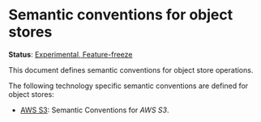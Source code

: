 <!--- Hugo front matter used to generate the website version of this page:
linkTitle: Object stores
path_base_for_github_subdir:
  from: tmp/semconv/docs/object-stores/_index.md
  to: object-stores/README.md
--->

# Semantic conventions for object stores

**Status**: [Experimental, Feature-freeze][DocumentStatus]

This document defines semantic conventions for object store operations.

The following technology specific semantic conventions are defined for object stores:

* [AWS S3](s3.md): Semantic Conventions for *AWS S3*.

[DocumentStatus]: https://opentelemetry.io/docs/specs/otel/document-status
